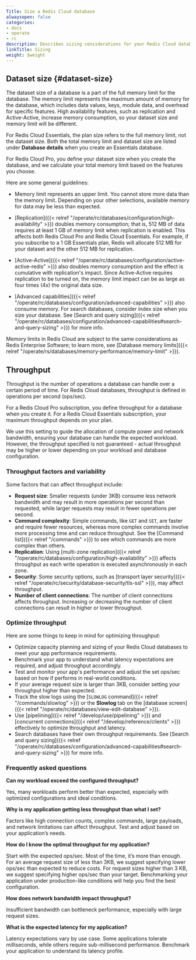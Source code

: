 ```yaml
---
Title: Size a Redis Cloud database
alwaysopen: false
categories:
- docs
- operate
- rc
description: Describes sizing considerations for your Redis Cloud database, including throughput and dataset size.
linkTitle: Sizing
weight: $weight
---
```


## Dataset size {#dataset-size}

The dataset size of a database is a part of the full memory limit for the database. The memory limit represents the maximum amount of memory for the database, which includes data values, keys, module data, and overhead for specific features.  High availability features, such as replication and Active-Active,  increase memory consumption, so your dataset size and memory limit will be different.

For Redis Cloud Essentials, the plan size refers to the full memory limit, not the dataset size. Both the total memory limit and dataset size are listed under **Database details** when you create an Essentials database.

For Redis Cloud Pro, you define your dataset size when you create the database, and we calculate your total memory limit based on the features you choose. 

Here are some general guidelines:

- Memory limit represents an upper limit.  You cannot store more data than the memory limit.  Depending on your other selections, available memory for data may be less than expected.

- [Replication]({{< relref "/operate/rc/databases/configuration/high-availability" >}}) doubles memory consumption; that is, 512 MB of data requires at least 1 GB of memory limit when replication is enabled. This affects both Redis Cloud Pro and Redis Cloud Essentials. For example, if you subscribe to a 1 GB Essentials plan, Redis will allocate 512 MB for your dataset and the other 512 MB for replication.

- [Active-Active]({{< relref "/operate/rc/databases/configuration/active-active-redis" >}}) also doubles memory consumption and the effect is cumulative with replication's impact. Since Active-Active requires replication to be turned on, the memory limit impact can be as large as four times (4x) the original data size.

- [Advanced capabilities]({{< relref "/operate/rc/databases/configuration/advanced-capabilities" >}}) also consume memory. For search databases, consider index size when you size your database. See [Search and query sizing]({{< relref "/operate/rc/databases/configuration/advanced-capabilities#search-and-query-sizing" >}}) for more info.

Memory limits in Redis Cloud are subject to the same considerations as Redis Enterprise Software; to learn more, see [Database memory limits]({{< relref "/operate/rs/databases/memory-performance/memory-limit" >}}).

## Throughput

Throughput is the number of operations a database can handle over a certain period of time. For Redis Cloud databases, throughput is defined in operations per second (ops/sec).

For a Redis Cloud Pro subscription, you define throughput for a database when you create it. For a Redis Cloud Essentials subscription, your maximum throughput depends on your plan. 

We use this setting to guide the allocation of compute power and network bandwidth, ensuring your database can handle the expected workload. However, the throughput specified is not guaranteed - actual throughput may be higher or lower depending on your workload and database configuration.

### Throughput factors and variability

Some factors that can affect throughput include:
- **Request size**: Smaller requests (under 3KB) consume less network bandwidth and may result in more operations per second than requested, while larger requests may result in fewer operations per second.
- **Command complexity**: Simple commands, like `GET` and `SET`, are faster and require fewer resources, whereas more complex commands involve more processing time and can reduce throughput. See the [Command list]({{< relref "/commands" >}}) to see which commands are more complex than others.
- **Replication**: Using [multi-zone replication]({{< relref "/operate/rc/databases/configuration/high-availability" >}}) affects throughput as each write operation is executed asynchronously in each zone.
- **Security**: Some security options, such as [transport layer security]({{< relref "/operate/rc/security/database-security/tls-ssl" >}}), may affect throughput.
- **Number of client connections**: The number of client connections affects throughput. Increasing or decreasing the number of client connections can result in higher or lower throughput.

### Optimize throughput

Here are some things to keep in mind for optimizing throughput:
- Optimize capacity planning and sizing of your Redis Cloud databases to meet your app performance requirements.
- Benchmark your app to understand what latency expectations are required, and adjust throughput accordingly.
- Test and monitor your app's performance and adjust the set ops/sec based on how if performs in real-world conditions.
- If your average request size is larger than 3KB, consider setting your throughput higher than expected. 
- Track the slow logs using the [`SLOWLOG` command]({{< relref "/commands/slowlog" >}}) or the **Slowlog** tab on the [database screen]({{< relref "/operate/rc/databases/view-edit-database" >}}).
- Use [pipelining]({{< relref "/develop/use/pipelining" >}}) and [concurrent connections]({{< relref "/develop/reference/clients" >}}) effectively to optimize throughput and latency.
- Search databases have their own throughput requirements. See [Search and query sizing]({{< relref "/operate/rc/databases/configuration/advanced-capabilities#search-and-query-sizing" >}}) for more info.

### Frequently asked questions

**Can my workload exceed the configured throughput?**

Yes, many workloads perform better than expected, especially with optimized configurations and ideal conditions.

**Why is my application getting less throughput than what I set?**

Factors like high connection counts, complex commands, large payloads, and network limitations can affect throughput. Test and adjust based on your application’s needs. 

**How do I know the optimal throughput for my application?**

Start with the expected ops/sec. Most of the time, it’s more than enough. For an average request size of less than 3KB, we suggest specifying lower ops/sec than expected to reduce costs. For request sizes higher than 3 KB, we suggest specifying higher ops/sec than your target. Benchmarking your application under production-like conditions will help you find the best configuration.

**How does network bandwidth impact throughput?**

Insufficient bandwidth can bottleneck performance, especially with large request sizes.

**What is the expected latency for my application?**

Latency expectations vary by use case. Some applications tolerate milliseconds, while others require sub-millisecond performance. Benchmark your application to understand its latency profile.